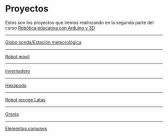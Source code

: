 # Proyectos

Estos son los proyectos que iremos realinzando en la segunda parte del curso
[Robótica educativa con Arduino y 3D](https://github.com/javacasm/Robotica-Educativa-Arduino-y-3D/blob/master/Rob%C3%B3tica%20educativa-%20proyectos%20con%20Arduino%20y%203D.md)


* * *

[Globo sonda/Estación meteorológica](https://github.com/javacasm/Robotica-Educativa-Arduino-y-3D/blob/master/proyectos/globo.md)

* * *

[Robot móvil](https://github.com/javacasm/Robotica-Educativa-Arduino-y-3D/blob/master/proyectos/robot.md)

* * *

[Invernadero](https://github.com/javacasm/Robotica-Educativa-Arduino-y-3D/blob/master/proyectos/invernadero.md)

* * *

[Hexapodo](./Hexapodo.md)

* * *

[Robot recoge Latas](./RobotRecogeLatas.md)

* * *

[Granja](./Granja.md)

* * *
[Elementos comunes](https://github.com/javacasm/Robotica-Educativa-Arduino-y-3D/blob/master/proyectos/comunes.md)

